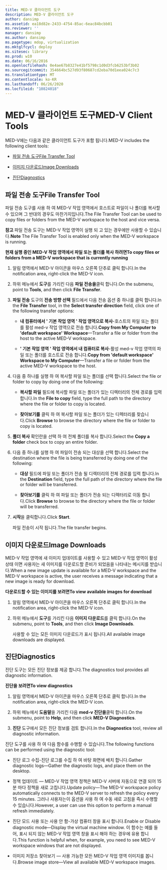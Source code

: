 ```yaml
---
title: MED-V 클라이언트 도구
description: MED-V 클라이언트 도구
author: dansimp
ms.assetid: ea18d82e-2433-4754-85ac-6eac84bcbb01
ms.reviewer: ''
manager: dansimp
ms.author: dansimp
ms.pagetype: mdop, virtualization
ms.mktglfcycl: deploy
ms.sitesec: library
ms.prod: w10
ms.date: 06/16/2016
ms.openlocfilehash: 0e4ae67b8327e41bf5798c1d0d3fcb6253bf3b02
ms.sourcegitcommit: 354664bc527d93f80687cd2eba70d1eea024c7c3
ms.translationtype: MT
ms.contentlocale: ko-KR
ms.lasthandoff: 06/26/2020
ms.locfileid: "10824018"
---
```

# <span data-ttu-id="2b57e-103">MED-V 클라이언트 도구</span><span class="sxs-lookup"><span data-stu-id="2b57e-103">MED-V Client Tools</span></span>


<span data-ttu-id="2b57e-104">MED-V에는 다음과 같은 클라이언트 도구가 포함 됩니다.</span><span class="sxs-lookup"><span data-stu-id="2b57e-104">MED-V includes the following client tools:</span></span>

-   [<span data-ttu-id="2b57e-105">파일 전송 도구</span><span class="sxs-lookup"><span data-stu-id="2b57e-105">File Transfer Tool</span></span>](#bkmk-filetransfertool)

-   [<span data-ttu-id="2b57e-106">이미지 다운로드</span><span class="sxs-lookup"><span data-stu-id="2b57e-106">Image Downloads</span></span>](#bkmk-imagedownloads)

-   [<span data-ttu-id="2b57e-107">진단</span><span class="sxs-lookup"><span data-stu-id="2b57e-107">Diagnostics</span></span>](#bkmk-diagnostics)

## <a href="" id="bkmk-filetransfertool"></a><span data-ttu-id="2b57e-108">파일 전송 도구</span><span class="sxs-lookup"><span data-stu-id="2b57e-108">File Transfer Tool</span></span>


<span data-ttu-id="2b57e-109">파일 전송 도구를 사용 하 여 MED-V 작업 영역에서 호스트로 파일이 나 폴더를 복사할 수 있으며 그 반대의 경우도 마찬가지입니다.</span><span class="sxs-lookup"><span data-stu-id="2b57e-109">The File Transfer Tool can be used to copy files or folders from the MED-V workspace to the host and vice versa.</span></span>

<span data-ttu-id="2b57e-110">**참고**  파일 전송 도구는 MED-V 작업 영역이 실행 되 고 있는 경우에만 사용할 수 있습니다.</span><span class="sxs-lookup"><span data-stu-id="2b57e-110">**Note** The File Transfer Tool is enabled only when the MED-V workspace is running.</span></span>

 

**<span data-ttu-id="2b57e-111">현재 실행 중인 MED-V 작업 영역에서 파일 또는 폴더를 복사 하려면</span><span class="sxs-lookup"><span data-stu-id="2b57e-111">To copy files or folders from a MED-V workspace that is currently running</span></span>**

1.  <span data-ttu-id="2b57e-112">알림 영역에서 MED-V 아이콘을 마우스 오른쪽 단추로 클릭 합니다.</span><span class="sxs-lookup"><span data-stu-id="2b57e-112">In the notification area, right-click the MED-V icon.</span></span>

2.  <span data-ttu-id="2b57e-113">하위 메뉴에서 **도구**를 가리킨 다음 **파일 전송을**클릭 합니다.</span><span class="sxs-lookup"><span data-stu-id="2b57e-113">On the submenu, point to **Tools**, and then click **File Transfer**.</span></span>

3.  <span data-ttu-id="2b57e-114">**파일 전송** 도구의 **전송 방향 선택** 필드에서 다음 전송 옵션 중 하나를 클릭 합니다.</span><span class="sxs-lookup"><span data-stu-id="2b57e-114">In the **File Transfer** tool, in the **Select transfer direction** field, click one of the following transfer options:</span></span>

    -   <span data-ttu-id="2b57e-115">**내 컴퓨터에서 ' 기본 작업 영역 ' 작업 영역으로 복사**-호스트의 파일 또는 폴더를 활성 med-v 작업 영역으로 전송 합니다.</span><span class="sxs-lookup"><span data-stu-id="2b57e-115">**Copy from My Computer to 'default workspace' Workspace**—Transfer a file or folder from the host to the active MED-V workspace.</span></span>

    -   <span data-ttu-id="2b57e-116">**' 기본 작업 영역 ' 작업 영역에서 내 컴퓨터로 복사**-활성 med-v 작업 영역의 파일 또는 폴더를 호스트로 전송 합니다.</span><span class="sxs-lookup"><span data-stu-id="2b57e-116">**Copy from 'default workspace' Workspace to My Computer**—Transfer a file or folder from the active MED-V workspace to the host.</span></span>

4.  <span data-ttu-id="2b57e-117">다음 중 하나를 실행 하 여 복사할 파일 또는 폴더를 선택 합니다.</span><span class="sxs-lookup"><span data-stu-id="2b57e-117">Select the file or folder to copy by doing one of the following:</span></span>

    -   <span data-ttu-id="2b57e-118">**복사할 파일** 필드에 복사할 파일 또는 폴더가 있는 디렉터리의 전체 경로를 입력 합니다.</span><span class="sxs-lookup"><span data-stu-id="2b57e-118">In the **File to copy** field, type the full path to the directory where the file or folder to copy is located.</span></span>

    -   <span data-ttu-id="2b57e-119">**찾아보기를** 클릭 하 여 복사할 파일 또는 폴더가 있는 디렉터리를 찾습니다.</span><span class="sxs-lookup"><span data-stu-id="2b57e-119">Click **Browse** to browse the directory where the file or folder to copy is located.</span></span>

5.  <span data-ttu-id="2b57e-120">**폴더 복사** 확인란을 선택 하 여 전체 폴더를 복사 합니다.</span><span class="sxs-lookup"><span data-stu-id="2b57e-120">Select the **Copy a folder** check box to copy an entire folder.</span></span>

6.  <span data-ttu-id="2b57e-121">다음 중 하나를 실행 하 여 파일이 전송 되는 대상을 선택 합니다.</span><span class="sxs-lookup"><span data-stu-id="2b57e-121">Select the destination where the file is being transferred by doing one of the following:</span></span>

    -   <span data-ttu-id="2b57e-122">**대상** 필드에 파일 또는 폴더가 전송 될 디렉터리의 전체 경로를 입력 합니다.</span><span class="sxs-lookup"><span data-stu-id="2b57e-122">In the **Destination** field, type the full path of the directory where the file or folder will be transferred.</span></span>

    -   <span data-ttu-id="2b57e-123">**찾아보기를** 클릭 하 여 파일 또는 폴더가 전송 되는 디렉터리로 이동 합니다.</span><span class="sxs-lookup"><span data-stu-id="2b57e-123">Click **Browse** to browse to the directory where the file or folder will be transferred.</span></span>

7.  <span data-ttu-id="2b57e-124">**시작**을 클릭합니다.</span><span class="sxs-lookup"><span data-stu-id="2b57e-124">Click **Start**.</span></span>

    <span data-ttu-id="2b57e-125">파일 전송이 시작 됩니다.</span><span class="sxs-lookup"><span data-stu-id="2b57e-125">The file transfer begins.</span></span>

## <a href="" id="bkmk-imagedownloads"></a><span data-ttu-id="2b57e-126">이미지 다운로드</span><span class="sxs-lookup"><span data-stu-id="2b57e-126">Image Downloads</span></span>


<span data-ttu-id="2b57e-127">MED-V 작업 영역에 새 이미지 업데이트를 사용할 수 있고 MED-V 작업 영역이 활성 상태 이면 사용자는 새 이미지를 다운로드할 준비가 되었음을 나타내는 메시지를 받습니다.</span><span class="sxs-lookup"><span data-stu-id="2b57e-127">When a new image update is available for a MED-V workspace and the MED-V workspace is active, the user receives a message indicating that a new image is ready for download.</span></span>

**<span data-ttu-id="2b57e-128">다운로드할 수 있는 이미지를 보려면</span><span class="sxs-lookup"><span data-stu-id="2b57e-128">To view available images for download</span></span>**

1.  <span data-ttu-id="2b57e-129">알림 영역에서 MED-V 아이콘을 마우스 오른쪽 단추로 클릭 합니다.</span><span class="sxs-lookup"><span data-stu-id="2b57e-129">In the notification area, right-click the MED-V icon.</span></span>

2.  <span data-ttu-id="2b57e-130">하위 메뉴에서 **도구**를 가리킨 다음 **이미지 다운로드**를 클릭 합니다.</span><span class="sxs-lookup"><span data-stu-id="2b57e-130">On the submenu, point to **Tools**, and then click **Image Downloads**.</span></span>

    <span data-ttu-id="2b57e-131">사용할 수 있는 모든 이미지 다운로드가 표시 됩니다.</span><span class="sxs-lookup"><span data-stu-id="2b57e-131">All available image downloads are displayed.</span></span>

## <a href="" id="bkmk-diagnostics"></a><span data-ttu-id="2b57e-132">진단</span><span class="sxs-lookup"><span data-stu-id="2b57e-132">Diagnostics</span></span>


<span data-ttu-id="2b57e-133">진단 도구는 모든 진단 정보를 제공 합니다.</span><span class="sxs-lookup"><span data-stu-id="2b57e-133">The diagnostics tool provides all diagnostic information.</span></span>

**<span data-ttu-id="2b57e-134">진단을 보려면</span><span class="sxs-lookup"><span data-stu-id="2b57e-134">To view diagnostics</span></span>**

1.  <span data-ttu-id="2b57e-135">알림 영역에서 MED-V 아이콘을 마우스 오른쪽 단추로 클릭 합니다.</span><span class="sxs-lookup"><span data-stu-id="2b57e-135">In the notification area, right-click the MED-V icon.</span></span>

2.  <span data-ttu-id="2b57e-136">하위 메뉴에서 **도움말**을 가리킨 다음 **med-v 진단을**클릭 합니다.</span><span class="sxs-lookup"><span data-stu-id="2b57e-136">On the submenu, point to **Help**, and then click **MED-V Diagnostics**.</span></span>

3.  <span data-ttu-id="2b57e-137">**진단** 도구에서 모든 진단 정보를 검토 합니다.</span><span class="sxs-lookup"><span data-stu-id="2b57e-137">In the **Diagnostics** tool, review all diagnostic information.</span></span>

<span data-ttu-id="2b57e-138">진단 도구를 사용 하 여 다음 함수를 수행할 수 있습니다.</span><span class="sxs-lookup"><span data-stu-id="2b57e-138">The following functions can be performed using the diagnostic tool:</span></span>

-   <span data-ttu-id="2b57e-139">진단 로그 수집-진단 로그를 수집 하 여 바탕 화면에 배치 합니다.</span><span class="sxs-lookup"><span data-stu-id="2b57e-139">Gather diagnostic logs—Gather the diagnostic logs, and place them on the desktop.</span></span>

-   <span data-ttu-id="2b57e-140">정책 업데이트 — MED-V 작업 영역 정책은 MED-V 서버에 자동으로 연결 되어 15 분 마다 정책을 새로 고칩니다.</span><span class="sxs-lookup"><span data-stu-id="2b57e-140">Update policy—The MED-V workspace policy automatically connects to the MED-V server to refresh the policy every 15 minutes.</span></span> <span data-ttu-id="2b57e-141">그러나 사용자는이 옵션을 사용 하 여 수동 새로 고침을 즉시 수행할 수 있습니다.</span><span class="sxs-lookup"><span data-stu-id="2b57e-141">However, a user can use this option to perform a manual refresh immediately.</span></span>

-   <span data-ttu-id="2b57e-142">진단 모드 사용 또는 사용 안 함-가상 컴퓨터 창을 표시 합니다.</span><span class="sxs-lookup"><span data-stu-id="2b57e-142">Enable or Disable diagnostic mode—Display the virtual machine window.</span></span> <span data-ttu-id="2b57e-143">이 함수는 예를 들어, 표시 되지 않는 MED-V 작업 영역 창을 표시 해야 하는 경우에 유용 합니다.</span><span class="sxs-lookup"><span data-stu-id="2b57e-143">This function is helpful when, for example, you need to see MED-V workspace windows that are not displayed.</span></span>

-   <span data-ttu-id="2b57e-144">이미지 저장소 찾아보기 — 사용 가능한 모든 MED-V 작업 영역 이미지를 봅니다.</span><span class="sxs-lookup"><span data-stu-id="2b57e-144">Browse image store—View all available MED-V workspace images.</span></span>

 

 






